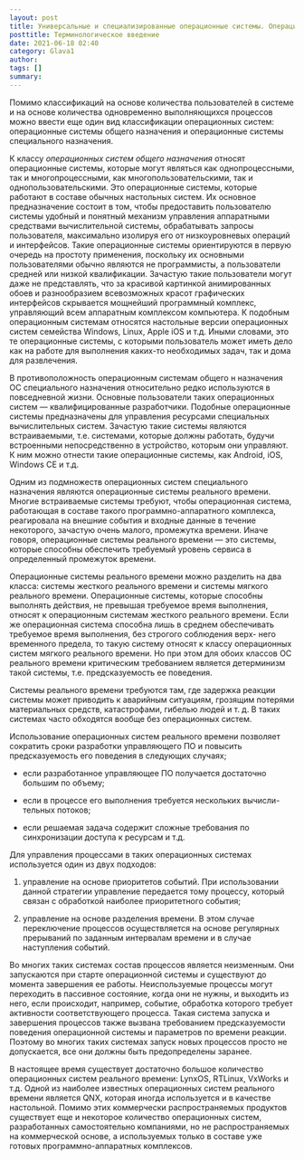 ```yaml
---
layout: post
title: Универсальные и специализированные операционные системы. Операционные системы реального времени
posttitle: Терминологическое введение
date: 2021-06-18 02:40
category: Glava1
author: 
tags: []
summary: 
---
```


Помимо классификаций на основе количества пользователей
в системе и на основе количества одновременно выполняющихся
процессов можно ввести еще один вид классификации операционных систем: операционные системы общего назначения и операционные системы специального назначения.

К классу _операционных систем общего назначения_ относят операционные системы, которые могут являться как однопроцессными, так и многопроцессными, как многопользовательскими, так и однопользовательскими. Это операционные системы, которые работают
в составе обычных настольных систем. Их основное предназначение
состоит в том, чтобы предоставить пользователю системы удобный
и понятный механизм управления аппаратными средствами вычислительной системы, обрабатывать запросы пользователя, максимально изолируя его от низкоуровневых операций и интерфейсов. Такие
операционные системы ориентируются в первую очередь на простоту применения, поскольку их основными пользователями обычно являются не программисты, а пользователи средней или низкой квалификации. Зачастую такие пользователи могут даже не представлять,
что за красивой картинкой анимированных обоев и разнообразием
всевозможных красот графических интерфейсов скрывается мощнейший программный комплекс, управляющий всем аппаратным
комплексом компьютера. К подобным операционным системам относятся настольные версии операционных систем семейства Windows,
Linux, Apple iOS и т.д. Иными словами, это те операционные системы, с которыми пользователь может иметь дело как на работе для выполнения каких-то необходимых задач, так и дома для развлечения.

В противоположность операционным системам общего н назначения ОС специального назначения относительно редко используются
в повседневной жизни. Основные пользователи таких операционных систем — квалифицированные разработчики. Подобные
операционные системы предназначены для управления ресурсами
специальных вычислительных систем. Зачастую такие системы являются встраиваемыми, т.е. системами, которые должны работать,
будучи встроенными непосредственно в устройство, которым они
управляют. К ним можно отнести такие операционные системы,
как Android, iOS, Windows CE и т.д.

Одним из подмножеств операционных систем специального
назначения являются операционные системы реального времени.
Многие встраиваемые системы требуют, чтобы операционная система, работающая в составе такого программно-аппаратного комплекса, реагировала на внешние события и входные данные в течение некоторого, зачастую очень малого, промежутка времени.
Иначе говоря, операционные системы реального времени — это
системы, которые способны обеспечить требуемый уровень сервиса в определенный промежуток времени.

Операционные системы реального времени можно разделить
на два класса: системы жесткого реального времени и системы мягкого реального времени. Операционные системы, которые способны выполнять действия, не превышая требуемое время выполнения,
относят к операционным системам жесткого реального времени.
Если же операционная система способна лишь в среднем обеспечивать требуемое время выполнения, без строгого соблюдения верх-
него временного предела, то такую систему относят к классу операционных систем мягкого реального времени. Но при этом для обоих
классов ОС реального времени критическим требованием является
детерминизм такой системы, т.е. предсказуемость ее поведения.

Системы реального времени требуются там, где задержка реакции системы может приводить к аварийным ситуациям, грозящим
потерями материальных средств, катастрофами, гибелью людей
и т. д. В таких системах часто обходятся вообще без операционных
систем.

Использование операционных систем реального времени позволяет сократить сроки разработки управляющего ПО и повысить
предсказуемость его поведения в следующих случаях;

* если разработанное управляющее ПО получается достаточно
большим по объему;

* если в процессе его выполнения требуется нескольких вычисли-
тельных потоков;

* если решаемая задача содержит сложные требования по синхронизации доступа к ресурсам и т.д.


Для управления процессами в таких операционных системах используется один из двух подходов:

1) управление на основе приоритетов событий. При использовании данной стратегии управление передается тому процессу, который связан с обработкой наиболее приоритетного события;

2) управление на основе разделения времени. В этом случае переключение процессов осуществляется на основе регулярных прерываний по заданным интервалам времени и в случае наступления
событий.

Во многих таких системах состав процессов является неизменным. Они запускаются при старте операционной системы и существуют до момента завершения ее работы. Неиспользуемые процессы могут переходить в пассивное состояние, когда они не нужны, и выходить из него, если происходит, например, событие, обработка которого требует активности соответствующего процесса.
Такая система запуска и завершения процессов также вызвана
требованием предсказуемости поведения операционной системы
и параметров по времени реакции. Поэтому во многих таких системах запуск новых процессов просто не допускается, все они должны быть предопределены заранее.

В настоящее время существует достаточно большое количество операционных систем реального времени: LynxOS, RTLinux, VxWorks  и т.д. Одной из наиболее известных операционных систем реального времени является QNX, которая иногда используется и в качестве настольной. Помимо этих коммерчески распространяемых продуктов существует еще и некоторое количество
операционных систем, разработанных самостоятельно компаниями, но не распространяемых на коммерческой основе, а используемых только в составе уже готовых программно-аппаратных
комплексов.
